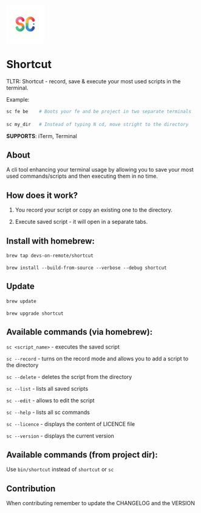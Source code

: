 <img src='./logo.png' style='display: block; width: 100px; height: 100px; border-radious: 10%; margin: 0 0 10px 0 '>

# Shortcut

TLTR: Shortcut - record, save & execute your most used scripts in the terminal.

Example:

```ruby
sc fe be    # Boots your fe and be project in two separate terminals

sc my_dir   # Instead of typing N cd, move stright to the directory
```

**SUPPORTS**: iTerm, Terminal

## About

A cli tool enhancing your terminal usage by allowing you to save your most used commands/scripts and then executing them in no time.

## How does it work?

1. You record your script or copy an existing one to the directory.

2. Execute saved script - it will open in a separate tabs.

## Install with homebrew:

```console
brew tap devs-on-remote/shortcut

brew install --build-from-source --verbose --debug shortcut
```

## Update

```console
brew update

brew upgrade shortcut
```

## Available commands (via homebrew):

`sc <script_name>` - executes the saved script

`sc --record` - turns on the record mode and allows you to add a script to the directory

`sc --delete` - deletes the script from the directory

`sc --list` - lists all saved scripts

`sc --edit` - allows to edit the script

`sc --help` - lists all sc commands

`sc --licence` - displays the content of LICENCE file

`sc --version` - displays the current version

## Available commands (from project dir):

Use `bin/shortcut` instead of `shortcut` or `sc`

## Contribution

When contributing remember to update the CHANGELOG and the VERSION
